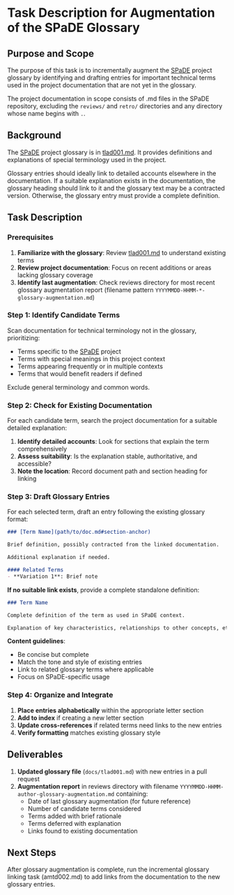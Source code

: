 # Task Description for Augmentation of the SPaDE Glossary

## Purpose and Scope

The purpose of this task is to incrementally augment the [SPaDE](../tlad001.md#spade) project glossary by identifying and drafting entries for important technical terms used in the project documentation that are not yet in the glossary.

The project documentation in scope consists of .md files in the SPaDE repository, excluding the `reviews/` and `retro/` directories and any directory whose name begins with `.`.

## Background

The [SPaDE](../tlad001.md#spade) project glossary is in [tlad001.md](../tlad001.md).
It provides definitions and explanations of special terminology used in the project.

Glossary entries should ideally link to detailed accounts elsewhere in the documentation. If a suitable explanation exists in the documentation, the glossary heading should link to it and the glossary text may be a contracted version. Otherwise, the glossary entry must provide a complete definition.

## Task Description

### Prerequisites

1. **Familiarize with the glossary**: Review [tlad001.md](../tlad001.md) to understand existing terms
2. **Review project documentation**: Focus on recent additions or areas lacking glossary coverage  
3. **Identify last augmentation**: Check reviews directory for most recent glossary augmentation report (filename pattern `YYYYMMDD-HHMM-*-glossary-augmentation.md`)

### Step 1: Identify Candidate Terms

Scan documentation for technical terminology not in the glossary, prioritizing:

- Terms specific to the [SPaDE](../tlad001.md#spade) project
- Terms with special meanings in this project context
- Terms appearing frequently or in multiple contexts
- Terms that would benefit readers if defined

Exclude general terminology and common words.

### Step 2: Check for Existing Documentation

For each candidate term, search the project documentation for a suitable detailed explanation:

1. **Identify detailed accounts**: Look for sections that explain the term comprehensively
2. **Assess suitability**: Is the explanation stable, authoritative, and accessible?
3. **Note the location**: Record document path and section heading for linking

### Step 3: Draft Glossary Entries

For each selected term, draft an entry following the existing glossary format:

```markdown
### [Term Name](path/to/doc.md#section-anchor)

Brief definition, possibly contracted from the linked documentation.

Additional explanation if needed.

#### Related Terms
- **Variation 1**: Brief note
```

**If no suitable link exists**, provide a complete standalone definition:

```markdown
### Term Name

Complete definition of the term as used in SPaDE context.

Explanation of key characteristics, relationships to other concepts, etc.
```

**Content guidelines**:
- Be concise but complete
- Match the tone and style of existing entries
- Link to related glossary terms where applicable
- Focus on SPaDE-specific usage

### Step 4: Organize and Integrate

1. **Place entries alphabetically** within the appropriate letter section
2. **Add to index** if creating a new letter section
3. **Update cross-references** if related terms need links to the new entries
4. **Verify formatting** matches existing glossary style

## Deliverables

1. **Updated glossary file** (`docs/tlad001.md`) with new entries in a pull request
2. **Augmentation report** in reviews directory with filename `YYYYMMDD-HHMM-author-glossary-augmentation.md` containing:
   - Date of last glossary augmentation (for future reference)
   - Number of candidate terms considered
   - Terms added with brief rationale
   - Terms deferred with explanation
   - Links found to existing documentation

## Next Steps

After glossary augmentation is complete, run the incremental glossary linking task (amtd002.md) to add links from the documentation to the new glossary entries.
